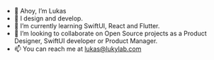 - 👋 Ahoy, I’m Lukas
- 👀 I design and develop.
- 🌱 I’m currently learning SwiftUI, React and Flutter.
- 💞️ I’m looking to collaborate on Open Source projects as a Product Designer, SwiftUI developer or Product Manager.
- 📫 You can reach me at lukas@lukylab.com

<!---
lukylab/lukylab is a ✨ special ✨ repository because its `README.md` (this file) appears on your GitHub profile.
You can click the Preview link to take a look at your changes.
--->

